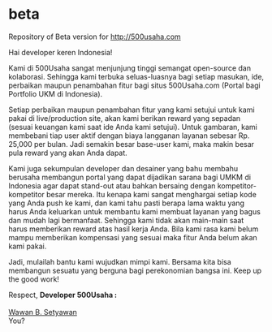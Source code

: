 # beta
Repository of Beta version for http://500usaha.com

Hai developer keren Indonesia!

  Kami di 500Usaha sangat menjunjung tinggi semangat open-source dan kolaborasi. Sehingga kami terbuka seluas-luasnya bagi setiap masukan, ide, perbaikan maupun penambahan fitur bagi situs 500Usaha.com (Portal bagi Portfolio UKM di Indonesia).

  Setiap perbaikan maupun penambahan fitur yang kami setujui untuk kami pakai di live/production site, akan kami berikan reward yang sepadan (sesuai keuangan kami saat ide Anda kami setujui). Untuk gambaran, kami membebani tiap user aktif dengan biaya langganan layanan sebesar Rp. 25,000 per bulan. Jadi semakin besar base-user kami, maka makin besar pula reward yang akan Anda dapat. 

  Kami juga sekumpulan developer dan desainer yang bahu membahu berusaha membangun portal yang dapat dijadikan sarana bagi UMKM di Indonesia agar dapat stand-out atau bahkan bersaing dengan kompetitor-kompetitor besar mereka. Itu kenapa kami sangat menghargai setiap kode yang Anda push ke kami, dan kami tahu pasti berapa lama waktu yang harus Anda keluarkan untuk membantu kami membuat layanan yang bagus dan mudah lagi bermanfaat. Sehingga kami tidak akan main-main saat harus memberikan reward atas hasil kerja Anda. 
Bila kami rasa kami belum mampu memberikan kompensasi yang sesuai maka fitur Anda belum akan kami pakai.

  Jadi, mulailah bantu kami wujudkan mimpi kami. Bersama kita bisa membangun sesuatu yang berguna bagi perekonomian bangsa ini. Keep up the good work!
  
  
Respect,
<b>Developer 500Usaha :</b>
<br><br><a href="https://github.com/maswewe">Wawan B. Setyawan</a>
<br>You?

